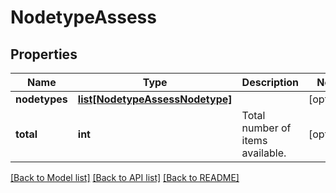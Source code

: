 # NodetypeAssess

## Properties
Name | Type | Description | Notes
------------ | ------------- | ------------- | -------------
**nodetypes** | [**list[NodetypeAssessNodetype]**](NodetypeAssessNodetype.md) |  | [optional] 
**total** | **int** | Total number of items available. | [optional] 

[[Back to Model list]](../README.md#documentation-for-models) [[Back to API list]](../README.md#documentation-for-api-endpoints) [[Back to README]](../README.md)



